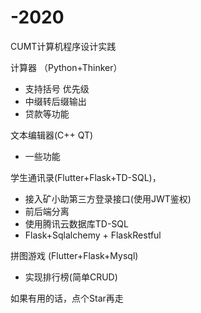 # -2020

CUMT计算机程序设计实践

计算器 （Python+Thinker）

- 支持括号 优先级
- 中缀转后缀输出
- 贷款等功能

文本编辑器(C++ QT)

- 一些功能

学生通讯录(Flutter+Flask+TD-SQL)，

- 接入矿小助第三方登录接口(使用JWT鉴权)
- 前后端分离
- 使用腾讯云数据库TD-SQL
- Flask+Sqlalchemy + FlaskRestful

拼图游戏 (Flutter+Flask+Mysql)

- 实现排行榜(简单CRUD)

如果有用的话，点个Star再走

